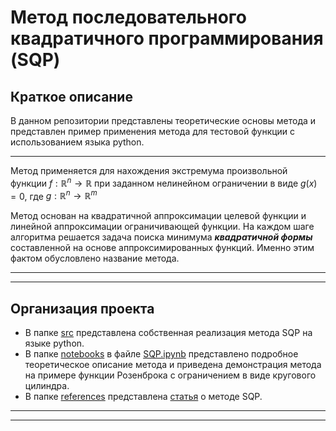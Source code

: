 # Метод последовательного квадратичного программирования (SQP)

## Краткое описание

В данном репозитории представлены теоретические основы метода и представлен 
пример применения метода для тестовой функции с использованием языка python.

---

Метод применяется для нахождения экстремума произвольной функции $f: \mathbb{R}^n \rightarrow \mathbb{R}$ 
при заданном нелинейном ограничении в виде $g(x)=0$, где $g: \mathbb{R}^n \rightarrow \mathbb{R}^m$ 

Метод основан на квадратичной аппроксимации целевой функции и линейной аппроксимации ограничивающей функции.
На каждом шаге алгоритма решается задача поиска минимума ***квадратичной формы*** составленной на основе аппроксимированных функций.
Именно этим фактом обусловлено название метода.

---
---

## Организация проекта

- В папке [src](https://github.com/Egar02/Optimization-methods/tree/main/src) представлена собственная реализация метода SQP на языке python.
- В папке [notebooks](https://github.com/Egar02/Optimization-methods/blob/main/notebooks/) в файле [SQP.ipynb](https://github.com/Egar02/Optimization-methods/blob/main/notebooks/SQP.ipynb) представлено подробное теоретическое описание метода
    и приведена демонстрация метода на примере функции Розенброка с ограничением в виде кругового цилиндра.
- В папке [references](https://github.com/Egar02/Optimization-methods/tree/main/references) представлена [статья](https://github.com/Egar02/Optimization-methods/blob/main/references/Sequential-Quadratic-Programming.pdf) о методе SQP.

---
---